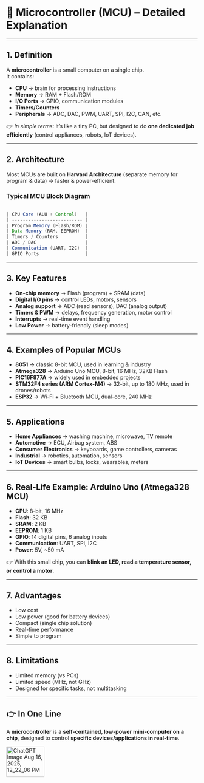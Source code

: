 # 🔹 Microcontroller (MCU) – Detailed Explanation

---

## 1. Definition
A **microcontroller** is a small computer on a single chip.  
It contains:  
- **CPU** → brain for processing instructions  
- **Memory** → RAM + Flash/ROM  
- **I/O Ports** → GPIO, communication modules  
- **Timers/Counters**  
- **Peripherals** → ADC, DAC, PWM, UART, SPI, I2C, CAN, etc.  

👉 *In simple terms*: It’s like a tiny PC, but designed to do **one dedicated job efficiently** (control appliances, robots, IoT devices).  

---

## 2. Architecture
Most MCUs are built on **Harvard Architecture** (separate memory for program & data) → faster & power-efficient.  

### Typical MCU Block Diagram
```java

| CPU Core (ALU + Control)   |
| -------------------------- |
| Program Memory (Flash/ROM) |
| Data Memory (RAM, EEPROM)  |
| Timers / Counters          |
| ADC / DAC                  |
| Communication (UART, I2C)  |
| GPIO Ports                 |

```
---

## 3. Key Features
- **On-chip memory** → Flash (program) + SRAM (data)  
- **Digital I/O pins** → control LEDs, motors, sensors  
- **Analog support** → ADC (read sensors), DAC (analog output)  
- **Timers & PWM** → delays, frequency generation, motor control  
- **Interrupts** → real-time event handling  
- **Low Power** → battery-friendly (sleep modes)  

---

## 4. Examples of Popular MCUs
- **8051** → classic 8-bit MCU, used in learning & industry  
- **Atmega328** → Arduino Uno MCU, 8-bit, 16 MHz, 32KB Flash  
- **PIC16F877A** → widely used in embedded projects  
- **STM32F4 series (ARM Cortex-M4)** → 32-bit, up to 180 MHz, used in drones/robots  
- **ESP32** → Wi-Fi + Bluetooth MCU, dual-core, 240 MHz  

---

## 5. Applications
- **Home Appliances** → washing machine, microwave, TV remote  
- **Automotive** → ECU, Airbag system, ABS  
- **Consumer Electronics** → keyboards, game controllers, cameras  
- **Industrial** → robotics, automation, sensors  
- **IoT Devices** → smart bulbs, locks, wearables, meters  

---

## 6. Real-Life Example: Arduino Uno (Atmega328 MCU)
- **CPU**: 8-bit, 16 MHz  
- **Flash**: 32 KB  
- **SRAM**: 2 KB  
- **EEPROM**: 1 KB  
- **GPIO**: 14 digital pins, 6 analog inputs  
- **Communication**: UART, SPI, I2C  
- **Power**: 5V, ~50 mA  

👉 With this small chip, you can **blink an LED, read a temperature sensor, or control a motor**.  

---

## 7. Advantages
- Low cost  
- Low power (good for battery devices)  
- Compact (single chip solution)  
- Real-time performance  
- Simple to program  

---

## 8. Limitations
- Limited memory (vs PCs)  
- Limited speed (MHz, not GHz)  
- Designed for specific tasks, not multitasking  

---

## 👉 In One Line
A **microcontroller** is a **self-contained, low-power mini-computer on a chip**, designed to control **specific devices/applications in real-time**.  



<img width="100" height="80" alt="ChatGPT Image Aug 16, 2025, 12_22_06 PM" src="https://github.com/user-attachments/assets/5e167ef8-d8e0-4bf2-9ae5-dea82461072f" />

